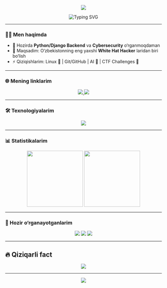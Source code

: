 <!-- Profil Banner -->
<p align="center">
  <img src="https://capsule-render.vercel.app/api?type=waving&color=0:0f0c29,100:302b63&height=200&section=header&text=Qudratillo%20Tolipjonov&fontSize=45&fontColor=ffffff&animation=fadeIn" />
</p>

<!-- Typing Animation -->
<p align="center">
  <img src="https://readme-typing-svg.herokuapp.com?font=Fira+Code&size=22&duration=3000&pause=1000&color=00FF00&center=true&vCenter=true&width=500&lines=Backend+Developer;Cybersecurity+Enthusiast;Open-Source+Contributor;Lifelong+Learner" alt="Typing SVG" />
</p>

---

### 👨‍💻 Men haqimda
- 🌱 Hozirda **Python/Django Backend** va **Cybersecurity** o‘rganmoqdaman  
- 🎯 Maqsadim: O‘zbekistonning eng yaxshi **White Hat Hacker** laridan biri bo‘lish  
- ⚡ Qiziqishlarim: Linux 🐧 | Git/GitHub | AI 🤖 | CTF Challenges 🔐  

---

### 🌐 Mening linklarim
<p align="center">
  <a href="https://github.com/tolipjonovqudratillo0423">
    <img src="https://img.shields.io/badge/GitHub-100000?style=for-the-badge&logo=github&logoColor=white"/>
  </a>
  <a href="https://www.linkedin.com/in/qudratillo-tolipjonov-a943ba381">
    <img src="https://img.shields.io/badge/LinkedIn-0077B5?style=for-the-badge&logo=linkedin&logoColor=white"/>
  </a>
</p>

---

### 🛠️ Texnologiyalarim
<p align="center">
  <img src="https://skillicons.dev/icons?i=python,django,git,github,linux,html,css,js,postgresql,docker&theme=dark" />
</p>

---

### 📊 Statistikalarim
<p align="center">
  <img src="https://github-readme-stats.vercel.app/api?username=tolipjonovqudratillo0423&show_icons=true&theme=tokyonight" height="180"/>
  <img src="https://github-readme-streak-stats.herokuapp.com/?user=tolipjonovqudratillo0423&theme=tokyonight" height="180"/>
</p>

---

### 🚀 Hozir o‘rganayotganlarim
<p align="center">
  <img src="https://img.shields.io/badge/FastAPI-009688?style=for-the-badge&logo=fastapi&logoColor=white"/>
  <img src="https://img.shields.io/badge/React-20232A?style=for-the-badge&logo=react&logoColor=61DAFB"/>
  <img src="https://img.shields.io/badge/Docker-2496ED?style=for-the-badge&logo=docker&logoColor=white"/>
</p>

---


## 🔥 Qiziqarli fact

<p align="center">
  <img src="https://readme-typing-svg.demolab.com?font=Fira+Code&pause=1200&color=00F71C&center=true&vCenter=true&width=700&lines=Kodni+yozish+–+fikrni+qurishdir.;Har+bir+bug+bir+ustoz.;Dasturchi+o‘z+kodida+abadiy+iz+qoldiradi.;Refaktoring+–+san’atning+bir+ko‘rinishi.;Kichik+commit,+katta+ishning+boshlanishi.;Qiyin+masalani+oddiy+qil,+keyin+yech.;Kodni+o‘qish+–+yozishdan+muqaddas.;Bir+qatorda+ko‘p+fikr+sig‘adi.;Debug+qilmagan+kishi+dasturchi+emas.;Error+sizni+to‘xtatmaydi,+yo‘l+ko‘rsatadi.;Algoritm+–+dasturchining+qalbi.;Donolik+–+optimal+yechimni+topish.;Bilim+sinovda,+kod+ishlashda+bilinadi.;Shoshma,+kompyuter+baribir+tez.;Kodni+qisqa+yozish+emas,+to‘g‘ri+yozish+muhim.;Sodda+kod+–+buyuk+g‘oya+belgisi.;Dasturchi+–+abadiy+o‘quvchi.;Har+bir+if+–+hayotning+tanlovi.;O‘zing+yozmagan+kodni+ham+tushun.;Chiroyli+kod+–+ko‘zga+yoqimli+she’r.">
</p>

---

<p align="center">
  <img src="https://capsule-render.vercel.app/api?type=waving&color=0:302b63,100:0f0c29&height=120&section=footer"/>
</p>
